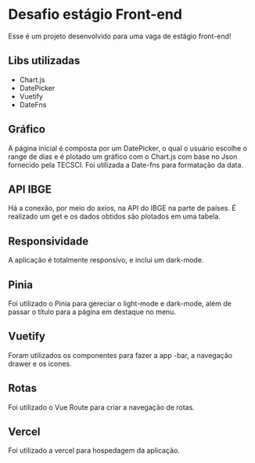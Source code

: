 # Desafio estágio Front-end

Esse é um projeto desenvolvido para uma vaga de estágio front-end!

## Libs utilizadas

- Chart.js
- DatePicker
- Vuetify
- DateFns


## Gráfico

A página inicial é composta por um DatePicker, o qual o usuário escolhe o range de dias e é plotado um gráfico com o Chart.js com base no Json fornecido pela TECSCI. Foi utilizada a Date-fns para formatação da data.

## API IBGE

Há a conexão, por meio do axios, na API do IBGE na parte de países. É realizado um get e os dados obtidos são plotados em uma tabela.

## Responsividade

A aplicação é totalmente responsivo, e inclui um dark-mode.

## Pinia
Foi utilizado o Pinia para gereciar o light-mode e dark-mode, além de passar o título para a página em destaque no menu.

## Vuetify
Foram utilizados os componentes para fazer a app
-bar, a navegação drawer e os icones.

## Rotas
Foi utilizado o Vue Route para criar a navegação de rotas.

## Vercel 
Foi utilizado a vercel para hospedagem da aplicação.
